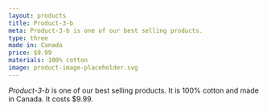 ```yaml
---
layout: products
title: Product-3-b
meta: Product-3-b is one of our best selling products.
type: three
made in: Canada
price: $9.99
materials: 100% cotton
image: product-image-placeholder.svg
---
```


*Product-3-b* is one of our best selling products. It is 100% cotton and made in Canada. It costs $9.99.
